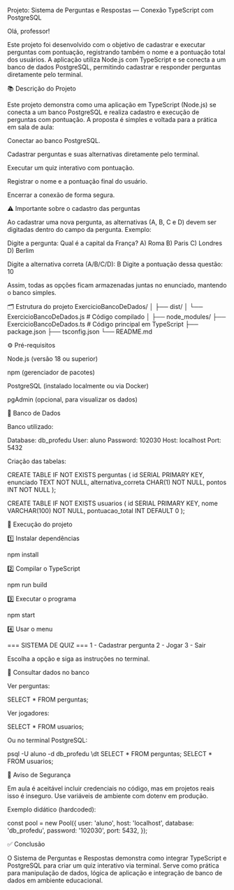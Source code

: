 Projeto: Sistema de Perguntas e Respostas — Conexão TypeScript com PostgreSQL

Olá, professor!

Este projeto foi desenvolvido com o objetivo de cadastrar e executar perguntas com pontuação, registrando também o nome e a pontuação total dos usuários.
A aplicação utiliza Node.js com TypeScript e se conecta a um banco de dados PostgreSQL, permitindo cadastrar e responder perguntas diretamente pelo terminal.

📚 Descrição do Projeto

Este projeto demonstra como uma aplicação em TypeScript (Node.js) se conecta a um banco PostgreSQL e realiza cadastro e execução de perguntas com pontuação.
A proposta é simples e voltada para a prática em sala de aula:

Conectar ao banco PostgreSQL.

Cadastrar perguntas e suas alternativas diretamente pelo terminal.

Executar um quiz interativo com pontuação.

Registrar o nome e a pontuação final do usuário.

Encerrar a conexão de forma segura.

⚠️ Importante sobre o cadastro das perguntas

Ao cadastrar uma nova pergunta, as alternativas (A, B, C e D) devem ser digitadas dentro do campo da pergunta.
Exemplo:

Digite a pergunta:
Qual é a capital da França?
A) Roma  B) Paris  C) Londres  D) Berlim

Digite a alternativa correta (A/B/C/D): B
Digite a pontuação dessa questão: 10


Assim, todas as opções ficam armazenadas juntas no enunciado, mantendo o banco simples.

🗂️ Estrutura do projeto
ExercicioBancoDeDados/
│
├── dist/
│   └── ExercicioBancoDeDados.js   # Código compilado
│
├── node_modules/
├── ExercicioBancoDeDados.ts       # Código principal em TypeScript
├── package.json
├── tsconfig.json
└── README.md

⚙️ Pré-requisitos

Node.js (versão 18 ou superior)

npm (gerenciador de pacotes)

PostgreSQL (instalado localmente ou via Docker)

pgAdmin (opcional, para visualizar os dados)

🐘 Banco de Dados

Banco utilizado:

Database: db_profedu
User: aluno
Password: 102030
Host: localhost
Port: 5432


Criação das tabelas:

CREATE TABLE IF NOT EXISTS perguntas (
    id SERIAL PRIMARY KEY,
    enunciado TEXT NOT NULL,
    alternativa_correta CHAR(1) NOT NULL,
    pontos INT NOT NULL
);

CREATE TABLE IF NOT EXISTS usuarios (
    id SERIAL PRIMARY KEY,
    nome VARCHAR(100) NOT NULL,
    pontuacao_total INT DEFAULT 0
);

🧰 Execução do projeto

1️⃣ Instalar dependências

npm install


2️⃣ Compilar o TypeScript

npm run build


3️⃣ Executar o programa

npm start


4️⃣ Usar o menu

=== SISTEMA DE QUIZ ===
1 - Cadastrar pergunta
2 - Jogar
3 - Sair


Escolha a opção e siga as instruções no terminal.

🔎 Consultar dados no banco

Ver perguntas:

SELECT * FROM perguntas;


Ver jogadores:

SELECT * FROM usuarios;


Ou no terminal PostgreSQL:

psql -U aluno -d db_profedu
\dt
SELECT * FROM perguntas;
SELECT * FROM usuarios;

🔐 Aviso de Segurança

Em aula é aceitável incluir credenciais no código, mas em projetos reais isso é inseguro.
Use variáveis de ambiente com dotenv em produção.

Exemplo didático (hardcoded):

const pool = new Pool({
  user: 'aluno',
  host: 'localhost',
  database: 'db_profedu',
  password: '102030',
  port: 5432,
});

✅ Conclusão

O Sistema de Perguntas e Respostas demonstra como integrar TypeScript e PostgreSQL para criar um quiz interativo via terminal.
Serve como prática para manipulação de dados, lógica de aplicação e integração de banco de dados em ambiente educacional.